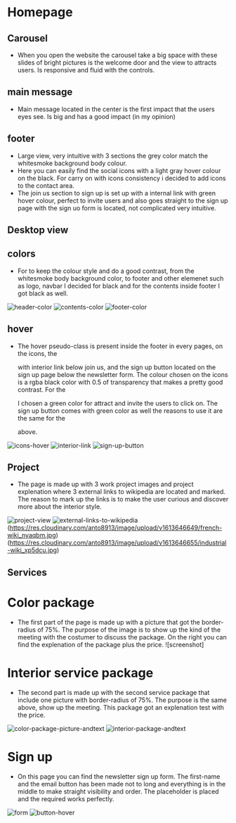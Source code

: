 # Homepage

## Carousel
* When you open the website the carousel take a big space with these slides of bright pictures is the welcome door and the view to attracts users. 
Is responsive and fluid with the controls.

## main message
* Main message located in the center is the first impact that the users eyes see. Is big and has a good impact (in my opinion)

## footer
* Large view, very intuitive with 3 sections the grey color match the whitesmoke background body colour.
* Here you can easily find the social icons with a light gray hover colour on the black. 
For carry on with icons consistency i decided to add icons to the contact area.
* The join us section to sign up is set up with a internal link with green hover colour, perfect to invite users and also goes straight to the sign up page with the sign uo form is located, not complicated very intuitive.

## Desktop view 




## colors

* For to keep the colour style and do a good contrast, from the whitesmoke body background color, to footer and other elemenet such as logo, navbar I decided for black and for the contents inside footer I got black as well.

![header-color](https://res.cloudinary.com/anto8913/image/upload/v1613646608/logo_and_navbar_color_contrast_iqhkxj.jpg)
![contents-color](https://res.cloudinary.com/anto8913/image/upload/v1613646614/contents_color_contrast_rv7p69.jpg)
![footer-color](https://res.cloudinary.com/anto8913/image/upload/v1613646616/footer_color_contrast_iqh25a.jpg)

## hover

* The hover pseudo-class is present inside the footer in every pages, on the icons, the <p> with interior link below join us, and  the sign up button located on the sign up page below the newsletter form.
The colour chosen on the icons is a rgba black color with 0.5 of transparency that makes a pretty good contrast.
For the <p> I chosen a green color for attract and invite the users to click on.
The sign up button comes with green color as well the reasons to use it are the same for the <p> above.

![icons-hover](https://res.cloudinary.com/anto8913/image/upload/v1613647562/icons-hover-color_giaese.jpg)
![interior-link](https://res.cloudinary.com/anto8913/image/upload/v1613647565/interior_link-hover-color_royip5.jpg)
![sign-up-button](https://res.cloudinary.com/anto8913/image/upload/v1613647107/sign-up_button_hover_jnxorh.jpg)

## Project

* The page is made up with 3 work project images and project explenation where 3 external links to wikipedia are located and marked. 
The reason to mark up the links is to make the user curious and discover more about the interior style.

![project-view](https://res.cloudinary.com/anto8913/image/upload/v1613646636/project_h2rhnp.jpg)
![external-links-to-wikipedia](https://res.cloudinary.com/anto8913/image/upload/v1613646641/rustic-wiki_yslgar.jpg)
(https://res.cloudinary.com/anto8913/image/upload/v1613646649/french-wiki_nyaqbm.jpg)
(https://res.cloudinary.com/anto8913/image/upload/v1613646655/industrial-wiki_xp5dcu.jpg)
## Services

# Color package

* The first part of the page is made up with a picture that got the border-radius of 75%. The purpose of the image is to show up the kind of the meeting with the costumer to discuss the package.
On the right you can find the explenation of the package plus the price.
![screenshot]

# Interior service package

* The second part is made up with the second service package that include one picture with border-radius of 75%. The purpose is the same above, show up the meeting.
This package got an explenation test with the price.

![color-package-picture-andtext](https://res.cloudinary.com/anto8913/image/upload/v1613647088/services-color-package_nweqea.jpg)
![interior-package-andtext](https://res.cloudinary.com/anto8913/image/upload/v1613647090/interior-package_vfjgcz.jpg)

# Sign up

* On this page you can find the newsletter sign up form. The first-name and the email button has been made not to long and everything is in the middle to make straight visibility and order.
The placeholder is placed and the required works perfectly.

![form](https://res.cloudinary.com/anto8913/image/upload/v1613647097/snewsletter-form-middle_rziv4b.jpg)
![button-hover](https://res.cloudinary.com/anto8913/image/upload/v1613647107/sign-up_button_hover_jnxorh.jpg)







